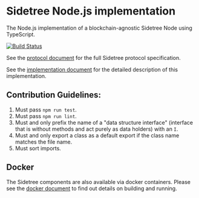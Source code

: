 # Sidetree Node.js implementation
The Node.js implementation of a blockchain-agnostic Sidetree Node using TypeScript.

[![Build Status](https://travis-ci.org/decentralized-identity/sidetree-core.svg?branch=master)](https://travis-ci.org/decentralized-identity/sidetree-core)

See the [protocol document](docs/protocol.md) for the full Sidetree protocol specification.

See the [implementation document](docs/implementation.md) for the detailed description of this implementation.


## Contribution Guidelines:

1. Must pass `npm run test`.
1. Must pass `npm run lint`.
1. Must and only prefix the name of a "data structure interface" (interface that is without methods and act purely as data holders) with an `I`.
1. Must and only export a class as a default export if the class name matches the file name.
1. Must sort imports.

## Docker
The Sidetree components are also available via docker containers. Please see the [docker document](docs/docker.md) to find out details on building and running.
